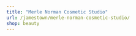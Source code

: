 ```yaml
---
title: "Merle Norman Cosmetic Studio"
url: /jamestown/merle-norman-cosmetic-studio/
shop: beauty
---
```

